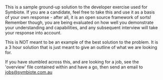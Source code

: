 
This is a sample ground-up solution to the developer exercise used for 
Symbiote. If you are a candidate, feel free to take this and use
it as a basis of your own response - after all, it is an open source framework
of sorts! Remember though, you are being evaluated on how well you demonstrate
your understanding and capabilities, and any subsequent interview will take
your response into account. 

This is NOT meant to be an example of the best solution to the problem. It is
a 3 hour solution that is just meant to give an outline of what we are looking
for. 

If you have stumbled across this, and are looking for a job, see the 
'overview' file contained within and have a go, then send an email to 
jobs@symbiote.com.au

